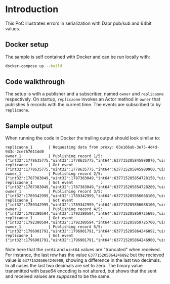 # Introduction

This PoC illustrates errors in serialization with Dapr pub/sub and 64bit values.

## Docker setup

The sample is self contained with Docker and can be run locally with:

```sh
docker-compose up --build
```

## Code walkthrough

The setup is with a publisher and a subscriber, named `owner` and `replicaone` respectively. On startup, `replicaone` invokes an Actor method in `owner` that publishes 5 records with the current time. The events are subscribed to by `replicaone`.

## Sample output

When running the code in Docker the trailing output should look similar to:

```
replicaone_1       | Requesting data from proxy: 03e166ab-3e75-4d4d-943c-2ce767611dd0
owner_1            | Publishing record 1/5: {"int32":1778635775,"uint32":1778635775,"int64":637715205845980876,"uint64":637715205845980876,"base64long":"zJZQ2Jme2Qg=","base64int":"/9MDag=="}
replicaone_1       | Got event            : {"int32":1778635775,"uint32":1778635775,"int64":637715205845980900,"uint64":637715205845980900,"base64long":"zJZQ2Jme2Qg=","base64int":"/9MDag=="}
owner_1            | Publishing record 2/5: {"int32":1787383049,"uint32":1787383049,"int64":637715205854728150,"uint64":637715205854728150,"base64long":"1g/W2Jme2Qg=","base64int":"CU2Jag=="}
replicaone_1       | Got event            : {"int32":1787383049,"uint32":1787383049,"int64":637715205854728200,"uint64":637715205854728200,"base64long":"1g/W2Jme2Qg=","base64int":"CU2Jag=="}
owner_1            | Publishing record 3/5: {"int32":1789342999,"uint32":1789342999,"int64":637715205856688100,"uint64":637715205856688100,"base64long":"5Pfz2Jme2Qg=","base64int":"FzWnag=="}
replicaone_1       | Got event            : {"int32":1789342999,"uint32":1789342999,"int64":637715205856688100,"uint64":637715205856688100,"base64long":"5Pfz2Jme2Qg=","base64int":"FzWnag=="}
owner_1            | Publishing record 4/5: {"int32":1792380594,"uint32":1792380594,"int64":637715205859725695,"uint64":637715205859725695,"base64long":"f1Ei2Zme2Qg=","base64int":"so7Vag=="}
replicaone_1       | Got event            : {"int32":1792380594,"uint32":1792380594,"int64":637715205859725700,"uint64":637715205859725700,"base64long":"f1Ei2Zme2Qg=","base64int":"so7Vag=="}
owner_1            | Publishing record 5/5: {"int32":1796901791,"uint32":1796901791,"int64":637715205864246892,"uint64":637715205864246892,"base64long":"bE5n2Zme2Qg=","base64int":"n4saaw=="}
replicaone_1       | Got event            : {"int32":1796901791,"uint32":1796901791,"int64":637715205864246900,"uint64":637715205864246900,"base64long":"bE5n2Zme2Qg=","base64int":"n4saaw=="}
```

Note here that the `int64` and `uint64` values are "truncated" when received. For instance, the last row has the value `637715205864246892` but the recieved value is `637715205864246900`, showing a difference in the last two decimals. In all cases the last two decimals are set to zero. The binary value transmitted with base64 encoding is not altered, but shows that the sent and received values are _supposed_ to be the same.